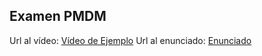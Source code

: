 ## Examen PMDM

Url al vídeo: [Vídeo de Ejemplo](assets/video_ejemplo.mp4)
Url al enunciado: [Enunciado](assets/enunciado.pdf)
